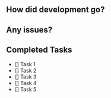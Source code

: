 ## How did development go?


## Any issues?


## Completed Tasks
- [] Task 1
- [] Task 2
- [] Task 3
- [] Task 4
- [] Task 5
